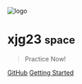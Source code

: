 ![logo](_media/icon.svg)

# xjg23 <small>space</small>

> Practice Now!

[GitHub](https://github.com/xjg23/test)
[Getting Started](#xjg23)
